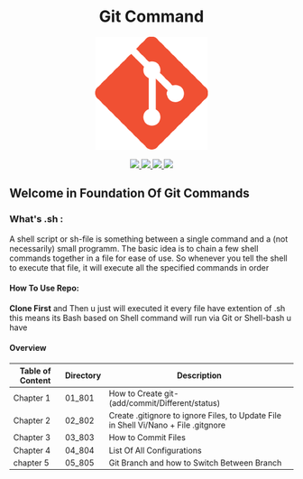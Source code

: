<h1 align="center">Git Command </h1>
<div align="center"> <img src="./icons/18133.png"> 

<a href="https://img.shields.io/github/watchers/Ahmed-Hamdy101/Foundation-of-git-command?style=social"> <img src="https://img.shields.io/github/watchers/Ahmed-Hamdy101/Foundation-of-git-command?style=social"/></a><a href="https://img.shields.io/twitter/follow/Torn40535516?style=social"> <img src="https://img.shields.io/twitter/follow/Torn40535516?style=social"/></a><a href="https://img.shields.io/github/followers/Ahmed-Hamdy101?style=social"> <img src="https://img.shields.io/github/followers/Ahmed-Hamdy101?style=social"/></a><a href="https://img.shields.io/github/languages/top/Ahmed-Hamdy101/Foundation-of-git-command"> <img src="https://img.shields.io/github/languages/top/Ahmed-Hamdy101/Foundation-of-git-command"/></a>
</div>

## Welcome in  Foundation Of Git Commands

### What's .sh :
A shell script or sh-file is something between a single command and a (not necessarily) small programm. The basic idea is to chain a few shell commands together in a file for ease of use. So whenever you tell the shell to execute that file, it will execute all the specified commands in order
#### How To Use Repo:
**Clone First** and Then u just will executed it every file have extention of .sh this means its Bash based on Shell command will run via Git or Shell-bash u have
#### Overview
| Table of Content  | Directory | Description |
|    -         |    -    |    -      |
|  Chapter 1   |  01_801   | How to Create git-(add/commit/Different/status) |
|  Chapter 2   |  02_802   | Create .gitignore to ignore Files, to Update File in Shell Vi/Nano + File .gitgnore|
|  Chapter 3   |  03_803   | How to Commit Files |
|  Chapter 4   |  04_804   | List Of All Configurations|
|  chapter 5   |  05_805   | Git Branch and how to Switch Between Branch| 
